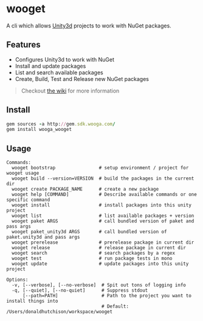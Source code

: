 # wooget 

A cli which allows [Unity3d](http://www.unity3d.com) projects to work with NuGet packages.

## Features

* Configures Unity3d to work with NuGet
* Install and update packages
* List and search available packages
* Create, Build, Test and Release new NuGet packages

> Checkout [the wiki](https://github.com/wooga/wooget/wiki/) for more information

## Install

```ruby
gem sources -a http://gem.sdk.wooga.com/
gem install wooga_wooget
```

## Usage

```
Commands:
  wooget bootstrap                # setup environment / project for wooget usage
  wooget build --version=VERSION  # build the packages in the current dir
  wooget create PACKAGE_NAME      # create a new package
  wooget help [COMMAND]           # Describe available commands or one specific command
  wooget install                  # install packages into this unity project
  wooget list                     # list available packages + version
  wooget paket ARGS               # call bundled version of paket and pass args
  wooget paket_unity3d ARGS       # call bundled version of paket.unity3d and pass args
  wooget prerelease               # prerelease package in current dir
  wooget release                  # release package in current dir
  wooget search                   # search packages by a regex
  wooget test                     # run package tests in mono
  wooget update                   # update packages into this unity project

Options:
  -v, [--verbose], [--no-verbose]  # Spit out tons of logging info
  -q, [--quiet], [--no-quiet]      # Suppress stdout
      [--path=PATH]                # Path to the project you want to install things into
                                   # Default: /Users/donaldhutchison/workspace/wooget

```

